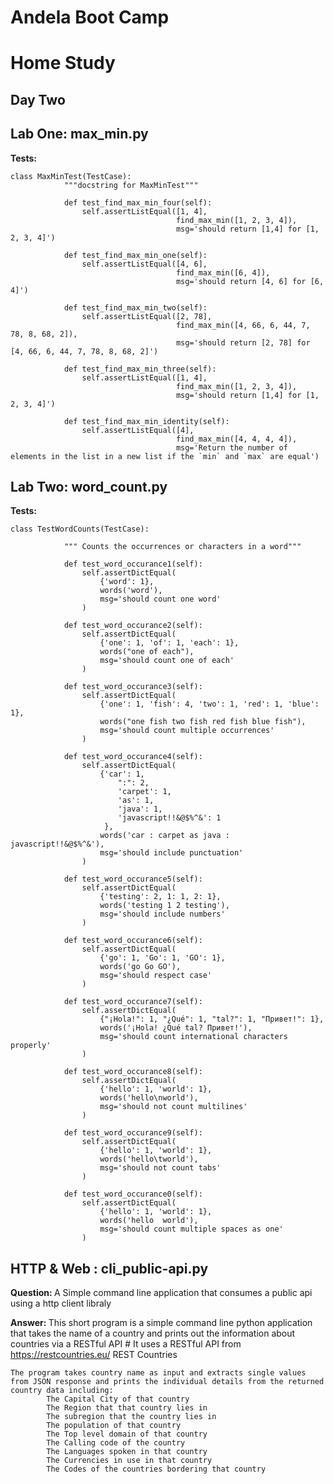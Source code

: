<b>Andela Boot Camp</b>
=======================

Home Study
==========

Day Two
-------


Lab One: max_min.py
-------------------
<b>Tests: </b>


    class MaxMinTest(TestCase):
                """docstring for MaxMinTest"""

                def test_find_max_min_four(self):
                    self.assertListEqual([1, 4],
                                         find_max_min([1, 2, 3, 4]),
                                         msg='should return [1,4] for [1, 2, 3, 4]')

                def test_find_max_min_one(self):
                    self.assertListEqual([4, 6],
                                         find_max_min([6, 4]),
                                         msg='should return [4, 6] for [6, 4]')

                def test_find_max_min_two(self):
                    self.assertListEqual([2, 78],
                                         find_max_min([4, 66, 6, 44, 7, 78, 8, 68, 2]),
                                         msg='should return [2, 78] for [4, 66, 6, 44, 7, 78, 8, 68, 2]')

                def test_find_max_min_three(self):
                    self.assertListEqual([1, 4],
                                         find_max_min([1, 2, 3, 4]),
                                         msg='should return [1,4] for [1, 2, 3, 4]')

                def test_find_max_min_identity(self):
                    self.assertListEqual([4],
                                         find_max_min([4, 4, 4, 4]),
                                         msg='Return the number of elements in the list in a new list if the `min` and `max` are equal')



Lab Two: word_count.py
-----------------------

<b>Tests: </b>

    class TestWordCounts(TestCase):

                """ Counts the occurrences or characters in a word"""

                def test_word_occurance1(self):
                    self.assertDictEqual(
                        {'word': 1},
                        words('word'),
                        msg='should count one word'
                    )

                def test_word_occurance2(self):
                    self.assertDictEqual(
                        {'one': 1, 'of': 1, 'each': 1},
                        words("one of each"),
                        msg='should count one of each'
                    )

                def test_word_occurance3(self):
                    self.assertDictEqual(
                        {'one': 1, 'fish': 4, 'two': 1, 'red': 1, 'blue': 1},
                        words("one fish two fish red fish blue fish"),
                        msg='should count multiple occurrences'
                    )

                def test_word_occurance4(self):
                    self.assertDictEqual(
                        {'car': 1,
                            ":": 2,
                            'carpet': 1,
                            'as': 1,
                            'java': 1,
                            'javascript!!&@$%^&': 1
                         },
                        words('car : carpet as java : javascript!!&@$%^&'),
                        msg='should include punctuation'
                    )

                def test_word_occurance5(self):
                    self.assertDictEqual(
                        {'testing': 2, 1: 1, 2: 1},
                        words('testing 1 2 testing'),
                        msg='should include numbers'
                    )

                def test_word_occurance6(self):
                    self.assertDictEqual(
                        {'go': 1, 'Go': 1, 'GO': 1},
                        words('go Go GO'),
                        msg='should respect case'
                    )

                def test_word_occurance7(self):
                    self.assertDictEqual(
                        {"¡Hola!": 1, "¿Qué": 1, "tal?": 1, "Привет!": 1},
                        words('¡Hola! ¿Qué tal? Привет!'),
                        msg='should count international characters properly'
                    )

                def test_word_occurance8(self):
                    self.assertDictEqual(
                        {'hello': 1, 'world': 1},
                        words('hello\nworld'),
                        msg='should not count multilines'
                    )

                def test_word_occurance9(self):
                    self.assertDictEqual(
                        {'hello': 1, 'world': 1},
                        words('hello\tworld'),
                        msg='should not count tabs'
                    )

                def test_word_occurance0(self):
                    self.assertDictEqual(
                        {'hello': 1, 'world': 1},
                        words('hello  world'),
                        msg='should count multiple spaces as one'
                    )




HTTP & Web : cli_public-api.py
--------------------------------


<b>Question: </b>
   A Simple command line application that consumes a public api using a http client libraly 

<b>Answer: </b>
    This short program is a simple command line python application that takes the name of a country and prints out the  information  about countries via a RESTful API
    # It uses a RESTful API from https://restcountries.eu/     REST Countries
    
    The program takes country name as input and extracts single values from JSON response and prints the individual details from the returned country data including:
            The Capital City of that country
            The Region that that country lies in 
            The subregion that the country lies in
            The population of that country
            The Top level domain of that country
            The Calling code of the country
            The Languages spoken in that country
            The Currencies in use in that country
            The Codes of the countries bordering that country
            
          
